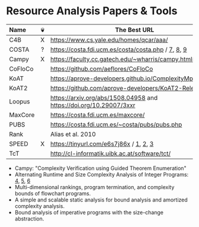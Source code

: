 # Resource Analysis Papers & Tools

| Name    | 💀  | The Best URL                                                       |
|:--------|:---:|--------------------------------------------------------------------|
| C4B     |  X  | https://www.cs.yale.edu/homes/qcar/aaa/                            |
| COSTA   |  ?  | https://costa.fdi.ucm.es/costa/costa.php / [7][7], [8][8], [9][9]  |
| Campy   |  X  | https://faculty.cc.gatech.edu/~wharris/campy.html#artifacts        |
| CoFloCo |     | https://github.com/aeflores/CoFloCo                                |
| KoAT    |     | https://aprove-developers.github.io/ComplexityMprfCfr/             |
| KoAT2   |     | https://github.com/aprove-developers/KoAT2-Releases [0][0]         |
| Loopus  |     | https://arxiv.org/abs/1508.04958 and https://doi.org/10.29007/3xxr |
| MaxCore |     | https://costa.fdi.ucm.es/maxcore/                                  | 
| PUBS    |     | https://costa.fdi.ucm.es/~costa/pubs/pubs.php                      | 
| Rank    |     | Alias et al. 2010                                                  |
| SPEED   |  X  | https://tinyurl.com/e6s7j86x / [1][1], [2][2], [3][3]              |
| TcT     |     | http://cl-informatik.uibk.ac.at/software/tct/                      | 

* Campy: "Complexity Verification using Guided Theorem Enumeration"
* Alternating Runtime and Size Complexity Analysis of Integer Programs: [4][4], [5][5], [6][6]
* Multi-dimensional rankings, program termination, and complexity bounds of flowchart programs.
* A simple and scalable static analysis for bound analysis and amortized complexity analysis.
* Bound analysis of imperative programs with the size-change abstraction.

[0]: https://aprove.informatik.rwth-aachen.de/interface/v-koat/c
[1]: https://www.microsoft.com/en-us/research/project/speed-symbolic-timespace-bound-analysis/publications/
[2]: https://link.springer.com/content/pdf/10.1007/978-3-642-02658-4_7.pdf
[3]: https://www.microsoft.com/en-us/research/wp-content/uploads/2016/02/popl09_speed
[4]: https://aprove.informatik.rwth-aachen.de/eval/IntegerComplexity/
[5]: http://sunsite.informatik.rwth-aachen.de/Publications/AIB/2013/2013-12.pdf
[6]: https://aprove.informatik.rwth-aachen.de/eval/IntegerComplexity/report.html
[7]: https://doi.org/10.1007/978-3-662-46681-0_6
[8]: https://doi.org/10.1007/978-3-540-71316-6_12
[9]: https://doi.org/10.1007/978-3-540-92188-2_5